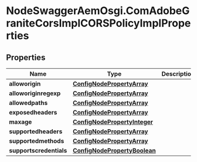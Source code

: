 # NodeSwaggerAemOsgi.ComAdobeGraniteCorsImplCORSPolicyImplProperties

## Properties
Name | Type | Description | Notes
------------ | ------------- | ------------- | -------------
**alloworigin** | [**ConfigNodePropertyArray**](ConfigNodePropertyArray.md) |  | [optional] 
**alloworiginregexp** | [**ConfigNodePropertyArray**](ConfigNodePropertyArray.md) |  | [optional] 
**allowedpaths** | [**ConfigNodePropertyArray**](ConfigNodePropertyArray.md) |  | [optional] 
**exposedheaders** | [**ConfigNodePropertyArray**](ConfigNodePropertyArray.md) |  | [optional] 
**maxage** | [**ConfigNodePropertyInteger**](ConfigNodePropertyInteger.md) |  | [optional] 
**supportedheaders** | [**ConfigNodePropertyArray**](ConfigNodePropertyArray.md) |  | [optional] 
**supportedmethods** | [**ConfigNodePropertyArray**](ConfigNodePropertyArray.md) |  | [optional] 
**supportscredentials** | [**ConfigNodePropertyBoolean**](ConfigNodePropertyBoolean.md) |  | [optional] 



